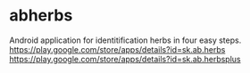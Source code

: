 abherbs
=======

Android application for identitification herbs in four easy steps. 
https://play.google.com/store/apps/details?id=sk.ab.herbs
https://play.google.com/store/apps/details?id=sk.ab.herbsplus
